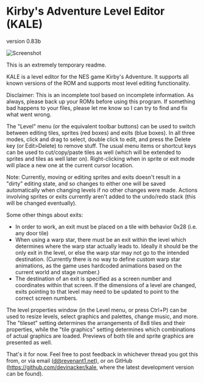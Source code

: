 Kirby's Adventure Level Editor (KALE) 
=====================================
version 0.83b 

![Screenshot](http://dl.dropboxusercontent.com/u/43107309/kale-v083.png)

This is an extremely temporary readme.

KALE is a level editor for the NES game Kirby's Adventure. It supports all known versions of the ROM and supports most level editing functionality.

Disclaimer: This is an incomplete tool based on incomplete information. As always, please back up your ROMs before using this program. If something bad happens to your files, please let me know so I can try to find and fix what went wrong.

The "Level" menu (or the equivalent toolbar buttons) can be used to switch between editing tiles, sprites (red boxes) and exits (blue boxes). In all three modes, click and drag to select, double click to edit, and press the Delete key (or Edit>Delete) to remove stuff. The usual menu items or shortcut keys can be used to cut/copy/paste tiles as well (which will be extended to sprites and tiles as well later on). Right-clicking when in sprite or exit mode will place a new one at the current cursor location.

Note: Currently, moving or editing sprites and exits doesn't result in a "dirty" editing state, and so changes to either one will be saved automatically when changing levels if no other changes were made. Actions involving sprites or exits currently aren't added to the undo/redo stack (this will be changed eventually).

Some other things about exits:
 - In order to work, an exit must be placed on a tile with behavior 0x28 (i.e. any door tile)
 - When using a warp star, there must be an exit within the level which determines where the warp star actually leads to. Ideally it should be the only exit in the level, or else the warp star may not go to the intended destination. (Currently there is no way to define custom warp star animations, as the game uses hardcoded animations based on the current world and stage number.)
 - The destination of an exit is specified as a screen number and coordinates within that screen. If the dimensions of a level are changed, exits pointing to that level may need to be updated to point to the correct screen numbers.
 
The level properties window (in the Level menu, or press Ctrl+P) can be used to resize levels, select graphics and palettes, change music, and more. The "tileset" setting determines the arrangements of 8x8 tiles and their properties, while the "tile graphics" setting determines which combinations of actual graphics are loaded. Previews of both tile and sprite graphics are presented as well.

That's it for now. Feel free to post feedback in whichever thread you got this from, or via email (d@revenant1.net), or on GitHub (https://github.com/devinacker/kale, where the latest development version can be found).
